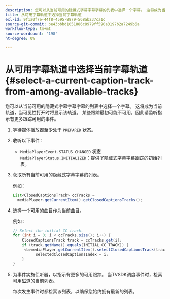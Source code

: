 ```yaml
---
description: 您可以从当前可用的隐藏式字幕字幕字幕的列表中选择一个字幕。 这将成为当前轨道，当可见性打开时将显示该轨道。 某些跟踪最初可能不可用，因此请监听指示有更多跟踪可用的事件。
title: 从可用字幕轨道中选择当前字幕轨道
exl-id: 9f1a0f7e-44f8-4595-8879-568ab237ca1c
source-git-commit: be43bbbd1051886c8979ff590a3197b2a7249b6a
workflow-type: tm+mt
source-wordcount: '198'
ht-degree: 0%

---
```


# 从可用字幕轨道中选择当前字幕轨道 {#select-a-current-caption-track-from-among-available-tracks}

您可以从当前可用的隐藏式字幕字幕字幕的列表中选择一个字幕。 这将成为当前轨道，当可见性打开时将显示该轨道。 某些跟踪最初可能不可用，因此请监听指示有更多跟踪可用的事件。

1. 等待媒体播放器至少处于 `PREPARED` 状态。
1. 收听以下事件：

   * `MediaPlayerEvent.STATUS_CHANGED` 状态 `MediaPlayerStatus.INITIALIZED`：提供了隐藏式字幕字幕跟踪的初始列表。

1. 获取所有当前可用的隐藏式字幕字幕的列表。

   例如：

   ```java
   List<ClosedCaptionsTrack> ccTracks = 
     mediaPlayer.getCurrentItem().getClosedCaptionsTracks();
   ```

1. 选择一个可用的曲目作为当前曲目。

   例如：

   ```java
   // Select the initial CC track. 
   for (int i = 0; i < ccTracks.size(); i++) { 
       ClosedCaptionsTrack track = ccTracks.get(i); 
       if (track.getName().equals(INITIAL_CC_TRACK)) {
        <b>mediaPlayer.getCurrentItem().selectClosedCaptionsTrack(track);</b> 
             selectedClosedCaptionsIndex = i; 
       } 
   }
   ```

1. 为事件实施侦听器，以指示有更多的可用跟踪。 当TVSDK调度事件时，检索可用磁道的当前列表。

   每次发生事件时都检索该列表，以确保您始终拥有最新的列表。
